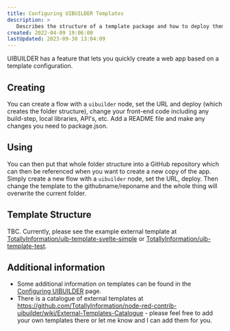 ```yaml
---
title: Configuring UIBUILDER Templates
description: >
   Describes the structure of a template package and how to deploy them.
created: 2022-04-09 19:06:00
lastUpdated: 2023-09-30 13:04:09
---
```


UIBUILDER has a feature that lets you quickly create a web app based on a template configuration.

## Creating

You can create a flow with a `uibuilder` node, set the URL and deploy (which creates the folder structure), change your front-end code including any build-step, local libraries, API's, etc. Add a README file and make any changes you need to package.json.

## Using

You can then put that whole folder structure into a GitHub repository which can then be referenced when you want to create a new copy of the app. Simply create a new flow with a `uibuilder` node, set the URL, deploy. Then change the template to the githubname/reponame and the whole thing will overwrite the current folder.

## Template Structure

TBC. Currently, please see the example external template at [TotallyInformation/uib-template-svelte-simple](https://github.com/TotallyInformation/uib-template-svelte-simple) or [TotallyInformation/uib-template-test](https://github.com/TotallyInformation/uib-template-test).

## Additional information

* Some additional information on templates can be found in the [Configuring UIBUILDER](uib-configuration?id=ltuibrootgtltinstance-urlgt) page.
* There is a catalogue of external templates at https://github.com/TotallyInformation/node-red-contrib-uibuilder/wiki/External-Templates-Catalogue - please feel free to add your own templates there or let me know and I can add them for you.
